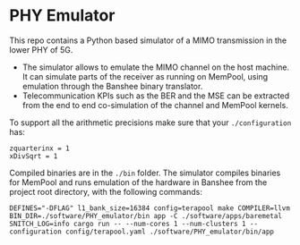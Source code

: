 # PHY Emulator

This repo contains a Python based simulator of a MIMO transmission in the lower PHY of 5G.
- The simulator allows to emulate the MIMO channel on the host machine. It can simulate parts of the receiver as running on MemPool, using emulation through the Banshee binary translator.
- Telecommunication KPIs such as the BER and the MSE can be extracted from the end to end co-simulation of the channel and MemPool kernels.

To support all the arithmetic precisions make sure that your `./configuration` has:

```
zquarterinx = 1
xDivSqrt = 1
```

Compiled binaries are in the `./bin` folder. The simulator compiles binaries for MemPool and runs emulation of the hardware in Banshee from the project root directory, with the following commands:
```
DEFINES="-DFLAG" l1_bank_size=16384 config=terapool make COMPILER=llvm BIN_DIR=./software/PHY_emulator/bin app -C ./software/apps/baremetal
SNITCH_LOG=info cargo run -- --num-cores 1 --num-clusters 1 --configuration config/terapool.yaml ./software/PHY_emulator/bin/app
```



